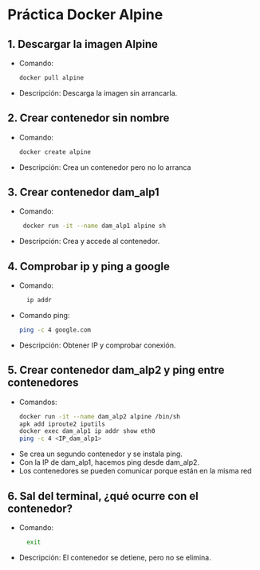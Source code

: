 
# Práctica Docker Alpine

## 1. Descargar la imagen Alpine
- Comando:
  ```bash
  docker pull alpine
- Descripción: Descarga la imagen sin arrancarla.

## 2. Crear contenedor sin nombre
- Comando:
  ```bash
  docker create alpine
- Descripción: Crea un contenedor pero no lo arranca

## 3. Crear contenedor dam_alp1
- Comando:
  ```bash
   docker run -it --name dam_alp1 alpine sh
- Descripción: Crea y accede al contenedor.

## 4. Comprobar ip y ping a google
- Comando:
  ```bash
    ip addr
- Comando ping:
  ```bash
  ping -c 4 google.com
- Descripción: Obtener IP y comprobar conexión.

## 5. Crear contenedor dam_alp2 y ping entre contenedores
- Comandos:
  ```bash
  docker run -it --name dam_alp2 alpine /bin/sh
  apk add iproute2 iputils
  docker exec dam_alp1 ip addr show eth0
  ping -c 4 <IP_dam_alp1>
- Se crea un segundo contenedor y se instala ping.
- Con la IP de dam_alp1, hacemos ping desde dam_alp2.
- Los contenedores se pueden comunicar porque están en la misma red

## 6. Sal del terminal, ¿qué ocurre con el contenedor?
- Comando:
   ```bash
     exit
- Descripción: El contenedor se detiene, pero no se elimina.




